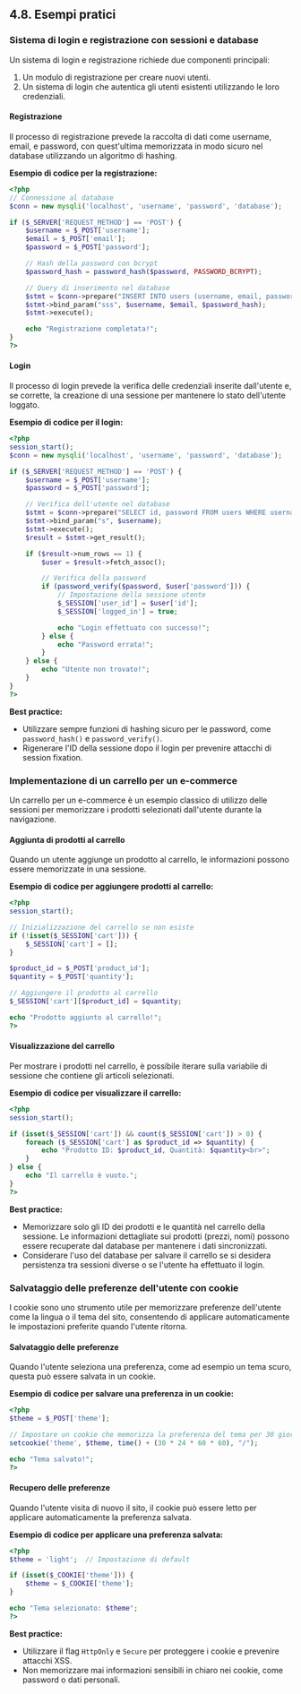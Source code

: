 ## 4.8. **Esempi pratici**

### Sistema di login e registrazione con sessioni e database

Un sistema di login e registrazione richiede due componenti principali: 
1. Un modulo di registrazione per creare nuovi utenti.
2. Un sistema di login che autentica gli utenti esistenti utilizzando le loro credenziali.

#### Registrazione

Il processo di registrazione prevede la raccolta di dati come username, email, e password, con quest'ultima memorizzata in modo sicuro nel database utilizzando un algoritmo di hashing.

**Esempio di codice per la registrazione:**

```php
<?php
// Connessione al database
$conn = new mysqli('localhost', 'username', 'password', 'database');

if ($_SERVER['REQUEST_METHOD'] == 'POST') {
    $username = $_POST['username'];
    $email = $_POST['email'];
    $password = $_POST['password'];

    // Hash della password con bcrypt
    $password_hash = password_hash($password, PASSWORD_BCRYPT);

    // Query di inserimento nel database
    $stmt = $conn->prepare("INSERT INTO users (username, email, password) VALUES (?, ?, ?)");
    $stmt->bind_param("sss", $username, $email, $password_hash);
    $stmt->execute();

    echo "Registrazione completata!";
}
?>
```

#### Login

Il processo di login prevede la verifica delle credenziali inserite dall'utente e, se corrette, la creazione di una sessione per mantenere lo stato dell'utente loggato.

**Esempio di codice per il login:**

```php
<?php
session_start();
$conn = new mysqli('localhost', 'username', 'password', 'database');

if ($_SERVER['REQUEST_METHOD'] == 'POST') {
    $username = $_POST['username'];
    $password = $_POST['password'];

    // Verifica dell'utente nel database
    $stmt = $conn->prepare("SELECT id, password FROM users WHERE username = ?");
    $stmt->bind_param("s", $username);
    $stmt->execute();
    $result = $stmt->get_result();

    if ($result->num_rows == 1) {
        $user = $result->fetch_assoc();

        // Verifica della password
        if (password_verify($password, $user['password'])) {
            // Impostazione della sessione utente
            $_SESSION['user_id'] = $user['id'];
            $_SESSION['logged_in'] = true;

            echo "Login effettuato con successo!";
        } else {
            echo "Password errata!";
        }
    } else {
        echo "Utente non trovato!";
    }
}
?>
```

**Best practice:**
- Utilizzare sempre funzioni di hashing sicuro per le password, come `password_hash()` e `password_verify()`.
- Rigenerare l'ID della sessione dopo il login per prevenire attacchi di session fixation.
  
### Implementazione di un carrello per un e-commerce

Un carrello per un e-commerce è un esempio classico di utilizzo delle sessioni per memorizzare i prodotti selezionati dall'utente durante la navigazione.

#### Aggiunta di prodotti al carrello

Quando un utente aggiunge un prodotto al carrello, le informazioni possono essere memorizzate in una sessione.

**Esempio di codice per aggiungere prodotti al carrello:**

```php
<?php
session_start();

// Inizializzazione del carrello se non esiste
if (!isset($_SESSION['cart'])) {
    $_SESSION['cart'] = [];
}

$product_id = $_POST['product_id'];
$quantity = $_POST['quantity'];

// Aggiungere il prodotto al carrello
$_SESSION['cart'][$product_id] = $quantity;

echo "Prodotto aggiunto al carrello!";
?>
```

#### Visualizzazione del carrello

Per mostrare i prodotti nel carrello, è possibile iterare sulla variabile di sessione che contiene gli articoli selezionati.

**Esempio di codice per visualizzare il carrello:**

```php
<?php
session_start();

if (isset($_SESSION['cart']) && count($_SESSION['cart']) > 0) {
    foreach ($_SESSION['cart'] as $product_id => $quantity) {
        echo "Prodotto ID: $product_id, Quantità: $quantity<br>";
    }
} else {
    echo "Il carrello è vuoto.";
}
?>
```

**Best practice:**
- Memorizzare solo gli ID dei prodotti e le quantità nel carrello della sessione. Le informazioni dettagliate sui prodotti (prezzi, nomi) possono essere recuperate dal database per mantenere i dati sincronizzati.
- Considerare l'uso del database per salvare il carrello se si desidera persistenza tra sessioni diverse o se l'utente ha effettuato il login.

### Salvataggio delle preferenze dell'utente con cookie

I cookie sono uno strumento utile per memorizzare preferenze dell'utente come la lingua o il tema del sito, consentendo di applicare automaticamente le impostazioni preferite quando l'utente ritorna.

#### Salvataggio delle preferenze

Quando l'utente seleziona una preferenza, come ad esempio un tema scuro, questa può essere salvata in un cookie.

**Esempio di codice per salvare una preferenza in un cookie:**

```php
<?php
$theme = $_POST['theme'];

// Impostare un cookie che memorizza la preferenza del tema per 30 giorni
setcookie('theme', $theme, time() + (30 * 24 * 60 * 60), "/");

echo "Tema salvato!";
?>
```

#### Recupero delle preferenze

Quando l'utente visita di nuovo il sito, il cookie può essere letto per applicare automaticamente la preferenza salvata.

**Esempio di codice per applicare una preferenza salvata:**

```php
<?php
$theme = 'light';  // Impostazione di default

if (isset($_COOKIE['theme'])) {
    $theme = $_COOKIE['theme'];
}

echo "Tema selezionato: $theme";
?>
```

**Best practice:**
- Utilizzare il flag `HttpOnly` e `Secure` per proteggere i cookie e prevenire attacchi XSS.
- Non memorizzare mai informazioni sensibili in chiaro nei cookie, come password o dati personali.